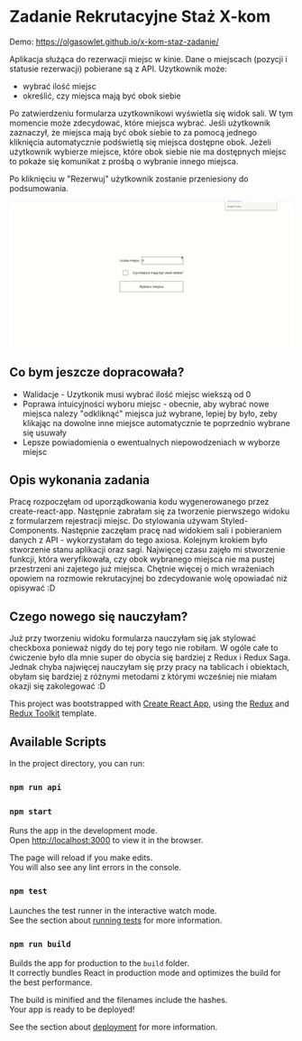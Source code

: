 # Zadanie Rekrutacyjne Staż X-kom

Demo: https://olgasowlet.github.io/x-kom-staz-zadanie/

Aplikacja służąca do rezerwacji miejsc w kinie. Dane o miejscach (pozycji i statusie rezerwacji) pobierane są z API. 
Uzytkownik może:
- wybrać ilość miejsc
- określić, czy miejsca mają być obok siebie

Po zatwierdzeniu formularza uzytkownikowi wyświetla się widok sali. W tym momencie może zdecydować, które miejsca wybrać. Jeśli użytkownik zaznaczył, że miejsca mają być obok siebie to za pomocą jednego kliknięcia automatycznie podświetlą się miejsca dostępne obok. Jeżeli użytkownik wybierze miejsce, które obok siebie nie ma dostępnych miejsc to pokaże się komunikat z prośbą o wybranie innego miejsca.

Po kliknięciu w "Rezerwuj" użytkownik zostanie przeniesiony do podsumowania.

![gif](https://raw.githubusercontent.com/olgasowlet/x-kom-staz-zadanie/main/src/images/intro.gif)

## Co bym jeszcze dopracowała?

- Walidacje - Uzytkonik musi wybrać ilość miejsc wiekszą od 0
- Poprawa intuicyjności wyboru miejsc - obecnie, aby wybrać nowe miejsca nalezy "odkliknąć" miejsca już wybrane, lepiej by było, zeby klikając na dowolne inne miejsce automatycznie te poprzednio wybrane się usuwały
- Lepsze powiadomienia o ewentualnych niepowodzeniach w wyborze miejsc

## Opis wykonania zadania

Pracę rozpoczęłam od uporządkowania kodu wygenerowanego przez create-react-app. Następnie zabrałam się za tworzenie pierwszego widoku z formularzem rejestracji miejsc. Do stylowania używam Styled-Components. Następnie zaczęłam pracę nad widokiem sali i pobieraniem danych z API - wykorzystałam do tego axiosa. Kolejnym krokiem było stworzenie stanu aplikacji oraz sagi. Najwięcej czasu zajęło mi stworzenie funkcji, która weryfikowała, czy obok wybranego miejsca nie ma pustej przestrzeni ani zajetego już miejsca. Chętnie więcej o mich wrażeniach opowiem na rozmowie rekrutacyjnej bo zdecydowanie wolę opowiadać niż opisywać :D 

## Czego nowego się nauczyłam?
Już przy tworzeniu widoku formularza nauczyłam się jak stylować checkboxa ponieważ nigdy do tej pory tego nie robiłam. W ogóle całe to ćwiczenie było dla mnie super do obycia się bardziej z Redux i Redux Saga. Jednak chyba najwięcej nauczyłam się przy pracy na tablicach i obiektach, obyłam się bardziej z różnymi metodami z którymi wcześniej nie miałam okazji się zakolegować :D

This project was bootstrapped with [Create React App](https://github.com/facebook/create-react-app), using the [Redux](https://redux.js.org/) and [Redux Toolkit](https://redux-toolkit.js.org/) template.

## Available Scripts

In the project directory, you can run:

### `npm run api`

### `npm start`

Runs the app in the development mode.<br />
Open [http://localhost:3000](http://localhost:3000) to view it in the browser.

The page will reload if you make edits.<br />
You will also see any lint errors in the console.

### `npm test`

Launches the test runner in the interactive watch mode.<br />
See the section about [running tests](https://facebook.github.io/create-react-app/docs/running-tests) for more information.

### `npm run build`

Builds the app for production to the `build` folder.<br />
It correctly bundles React in production mode and optimizes the build for the best performance.

The build is minified and the filenames include the hashes.<br />
Your app is ready to be deployed!

See the section about [deployment](https://facebook.github.io/create-react-app/docs/deployment) for more information.

